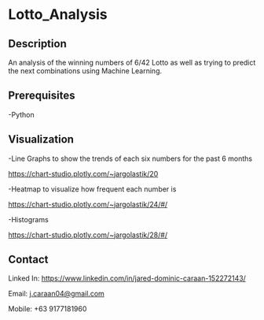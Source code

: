 # Lotto_Analysis

## Description
An analysis of the winning numbers of 6/42 Lotto as well as trying to predict the next combinations using Machine Learning.

## Prerequisites
-Python

## Visualization
-Line Graphs to show the trends of each six numbers for the past 6 months

https://chart-studio.plotly.com/~jargolastik/20

-Heatmap to visualize how frequent each number is

https://chart-studio.plotly.com/~jargolastik/24/#/

-Histograms

https://chart-studio.plotly.com/~jargolastik/28/#/

## Contact
Linked In: https://www.linkedin.com/in/jared-dominic-caraan-152272143/

Email: j.caraan04@gmail.com

Mobile: +63 9177181960
